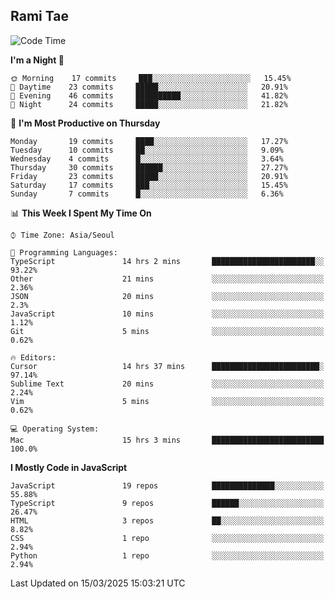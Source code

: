 ## Rami Tae

<!--START_SECTION:waka-->
![Code Time](http://img.shields.io/badge/Code%20Time-2%2C175%20hrs%2054%20mins-blue)

**I'm a Night 🦉** 

```text
🌞 Morning    17 commits     ███░░░░░░░░░░░░░░░░░░░░░░   15.45% 
🌆 Daytime    23 commits     █████░░░░░░░░░░░░░░░░░░░░   20.91% 
🌃 Evening    46 commits     ██████████░░░░░░░░░░░░░░░   41.82% 
🌙 Night      24 commits     █████░░░░░░░░░░░░░░░░░░░░   21.82%

```
📅 **I'm Most Productive on Thursday** 

```text
Monday       19 commits     ████░░░░░░░░░░░░░░░░░░░░░   17.27% 
Tuesday      10 commits     ██░░░░░░░░░░░░░░░░░░░░░░░   9.09% 
Wednesday    4 commits      █░░░░░░░░░░░░░░░░░░░░░░░░   3.64% 
Thursday     30 commits     ██████░░░░░░░░░░░░░░░░░░░   27.27% 
Friday       23 commits     █████░░░░░░░░░░░░░░░░░░░░   20.91% 
Saturday     17 commits     ███░░░░░░░░░░░░░░░░░░░░░░   15.45% 
Sunday       7 commits      █░░░░░░░░░░░░░░░░░░░░░░░░   6.36%

```


📊 **This Week I Spent My Time On** 

```text
⌚︎ Time Zone: Asia/Seoul

💬 Programming Languages: 
TypeScript               14 hrs 2 mins       ███████████████████████░░   93.22% 
Other                    21 mins             ░░░░░░░░░░░░░░░░░░░░░░░░░   2.36% 
JSON                     20 mins             ░░░░░░░░░░░░░░░░░░░░░░░░░   2.3% 
JavaScript               10 mins             ░░░░░░░░░░░░░░░░░░░░░░░░░   1.12% 
Git                      5 mins              ░░░░░░░░░░░░░░░░░░░░░░░░░   0.62%

🔥 Editors: 
Cursor                   14 hrs 37 mins      ████████████████████████░   97.14% 
Sublime Text             20 mins             ░░░░░░░░░░░░░░░░░░░░░░░░░   2.24% 
Vim                      5 mins              ░░░░░░░░░░░░░░░░░░░░░░░░░   0.62%

💻 Operating System: 
Mac                      15 hrs 3 mins       █████████████████████████   100.0%

```

**I Mostly Code in JavaScript** 

```text
JavaScript               19 repos            ██████████████░░░░░░░░░░░   55.88% 
TypeScript               9 repos             ██████░░░░░░░░░░░░░░░░░░░   26.47% 
HTML                     3 repos             ██░░░░░░░░░░░░░░░░░░░░░░░   8.82% 
CSS                      1 repo              ░░░░░░░░░░░░░░░░░░░░░░░░░   2.94% 
Python                   1 repo              ░░░░░░░░░░░░░░░░░░░░░░░░░   2.94%

```



 Last Updated on 15/03/2025 15:03:21 UTC
<!--END_SECTION:waka-->
